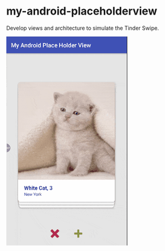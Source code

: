# my-android-placeholderview
Develop views and architecture to simulate the Tinder Swipe.

![image1](./app/src/main/assets/sc1.gif)
